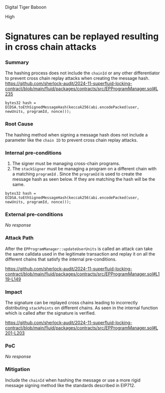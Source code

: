 Digital Tiger Baboon

High

# Signatures can be replayed resulting in cross chain attacks

### Summary

The hashing process does not include the `chainId` or any other differentiator to prevent cross chain replay attacks when creating the message hash.
https://github.com/sherlock-audit/2024-11-superfluid-locking-contract/blob/main/fluid/packages/contracts/src/EPProgramManager.sol#L235

```solidity
bytes32 hash = ECDSA.toEthSignedMessageHash(keccak256(abi.encodePacked(user, newUnits, programId, nonce)));
```

### Root Cause

The hashing method when signing a message hash does not include a parameter like the `chain ID` to prevent cross chain replay attacks.

### Internal pre-conditions

1. The signer must be managing cross-chain programs.
2. The `stackSigner` must be managing a program on a different chain with a matching `programId` . Since the `programId` is used to create the message hash as seen below. If they are matching the hash will be the same.
```solidity
bytes32 hash = ECDSA.toEthSignedMessageHash(keccak256(abi.encodePacked(user, newUnits, programId, nonce)));
```

### External pre-conditions

_No response_

### Attack Path

After the `EPProgramManager::updateUserUnits` is called an attack can take the same calldata used in the legitimate transaction and replay it on all the different chains that satisfy the internal pre-conditions.

https://github.com/sherlock-audit/2024-11-superfluid-locking-contract/blob/main/fluid/packages/contracts/src/EPProgramManager.sol#L119-L149

### Impact

The signature can be replayed cross chains leading to incorrectly distributing `stackPoints` on different chains.
 As seen in the internal function which is called after the signature is verified.

https://github.com/sherlock-audit/2024-11-superfluid-locking-contract/blob/main/fluid/packages/contracts/src/EPProgramManager.sol#L201-L203

### PoC

_No response_

### Mitigation

Include the `chainId` when hashing the message or use a more rigid message signing method like the standards described in EIP712.